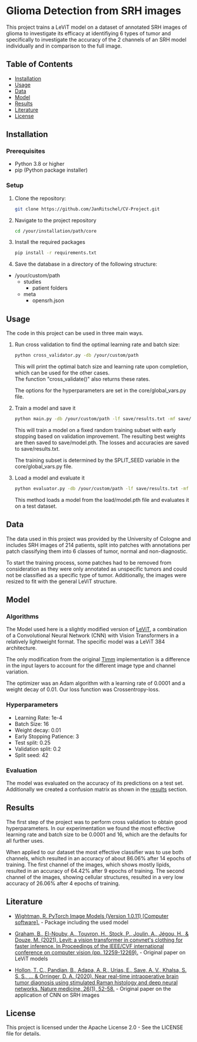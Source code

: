 # Glioma Detection from SRH images

This project trains a LeViT model on a dataset of annotated SRH images of glioma to investigate its efficacy at identifiying 6 types of tumor and specifically to investigate the accuracy of the 2 channels of an SRH model individually and in comparison to the full image.

## Table of Contents

- [Installation](#installation)
- [Usage](#usage)
- [Data](#data)
- [Model](#model)
- [Results](#results)
- [Literature](#literature)
- [License](#license)

## Installation

### Prerequisites

- Python 3.8 or higher
- pip (Python package installer)

### Setup

1. Clone the repository:

   ```bash
   git clone https://github.com/JanRitschel/CV-Project.git
    ```

2. Navigate to the project repository

    ```bash
    cd /your/installation/path/core
    ```

3. Install the required packages

    ```bash
    pip install -r requirements.txt
    ```

4. Save the database in a directory of the following structure:

- /your/custom/path
  - studies
    - patient folders
  - meta
    - opensrh.json

## Usage

The code in this project can be used in three main ways.

1. Run cross validation to find the optimal learning rate and batch size:

    ```bash
    python cross_validator.py -db /your/custom/path
    ```

    This will print the optimal batch size and learning rate upon completion, which can be used for the other cases. </br>
    The function "cross_validate()" also returns these rates.

    The options for the hyperparameters are set in the core/global_vars.py file.

2. Train a model and save it

    ```bash
    python main.py -db /your/custom/path -lf save/results.txt -mf save/model.pth -lr learning_rate -bs batch_size
    ```

    This will train a model on a fixed random training subset with early stopping based on validation improvement.
    The resulting best weights are then saved to save/model.pth.
    The losses and accuracies are saved to save/results.txt.

    The training subset is determined by the SPLIT_SEED variable in the core/global_vars.py file.

3. Load a model and evaluate it

    ```bash
    python evaluator.py -db /your/custom/path -lf save/results.txt -mf load/model.pth
    ```

    This method loads a model from the load/model.pth file and evaluates it on a test dataset.

## Data

The data used in this project was provided by the University of Cologne and includes SRH images of 214 patients, split into patches with annotations per patch classifying them into 6 classes of tumor, normal and non-diagnostic.

To start the training process, some patches had to be removed from consideration as they were only annotated as unspecific tumors and could not be classified as a specific type of tumor.
Additionally, the images were resized to fit with the general LeViT structure.

## Model

### Algorithms

The Model used here is a slightly modified version of [LeViT][levit_link], a combination of a Convolutional Neural Network (CNN) with Vision Transformers in a relatively lightweight format.
The specific model was a LeViT 384 architecture.

The only modification from the original [Timm][timm_link] implementation is a difference in the input layers to account for the different image type and channel variation.

The optimizer was an Adam algorithm with a learning rate of 0.0001 and a weight decay of 0.01.
Our loss function was Crossentropy-loss.

### Hyperparameters

- Learning Rate: 1e-4
- Batch Size: 16
- Weight decay: 0.01
- Early Stopping Patience: 3
- Test split: 0.25
- Validation split: 0.2
- Split seed: 42

### Evaluation

The model was evaluated on the accuracy of its predictions on a test set.
Additionally we created a confusion matrix as shown in the [results](#results) section.

## Results

The first step of the project was to perform cross validation to obtain good hyperparameters.
In our experimentation we found the most effective learning rate and batch size to be 0.0001 and 16, which are the defaults for all further uses.

When applied to our dataset the most effective classifier was to use both channels, which resulted in an accuracy of about 86.06% after 14 epochs of training.
The first channel of the images, which shows mostly lipids, resulted in an accuracy of 64.42% after 9 epochs of training.
The second channel of the images, showing cellular structures, resulted in a very low accuracy of 26.06% after 4 epochs of training.

## Literature

[timm_link]: https://doi.org/10.5281/zenodo.4414861
[levit_link]: https://openaccess.thecvf.com/content/ICCV2021/html/Graham_LeViT_A_Vision_Transformer_in_ConvNets_Clothing_for_Faster_Inference_ICCV_2021_paper.html
[main_paper_link]: https://www.nature.com/articles/s41591-019-0715-9

- [Wightman, R. PyTorch Image Models (Version 1.0.11) [Computer software].][timm_link] - Package including the used model

- [Graham, B., El-Nouby, A., Touvron, H., Stock, P., Joulin, A., Jégou, H., & Douze, M. (2021). Levit: a vision transformer in convnet's clothing for faster inference. In Proceedings of the IEEE/CVF international conference on computer vision (pp. 12259-12269).][levit_link] - Original paper on LeViT models

- [Hollon, T. C., Pandian, B., Adapa, A. R., Urias, E., Save, A. V., Khalsa, S. S. S., ... & Orringer, D. A. (2020). Near real-time intraoperative brain tumor diagnosis using stimulated Raman histology and deep neural networks. Nature medicine, 26(1), 52-58.][main_paper_link] - Original paper on the application of CNN on SRH images

## License

This project is licensed under the Apache License 2.0 - See the LICENSE file for details.
